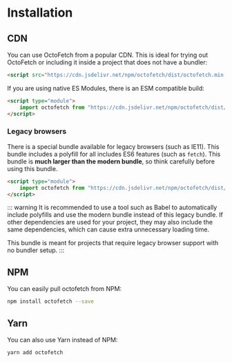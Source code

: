 # Installation

## CDN

You can use OctoFetch from a popular CDN. This is ideal for trying out OctoFetch or including it inside a project that does not have a bundler:

```html
<script src="https://cdn.jsdelivr.net/npm/octofetch/dist/octofetch.min.js"></script>
```

If you are using native ES Modules, there is an ESM compatible build:

```html
<script type="module">
    import octofetch from "https://cdn.jsdelivr.net/npm/octofetch/dist/octofetch.module.js";
</script>
```

### Legacy browsers

There is a special bundle available for legacy browsers (such as IE11). This bundle includes a polyfill for all includes ES6 features (such as `fetch`). This bundle is **much larger than the modern bundle**, so think carefully before using this bundle.

```html
<script type="module">
    import octofetch from "https://cdn.jsdelivr.net/npm/octofetch/dist/octofetch.legacy.js";
</script>
```

::: warning
It is recommended to use a tool such as Babel to automatically include polyfills and use the modern bundle instead of this legacy bundle. If other dependencies are used for your project, they may also include the same dependencies, which can cause extra unnecessary loading time.

This bundle is meant for projects that require legacy browser support with no bundler setup.
:::

## NPM

You can easily pull octofetch from NPM:

```bash
npm install octofetch --save
```

## Yarn

You can also use Yarn instead of NPM:

```bash
yarn add octofetch
```

